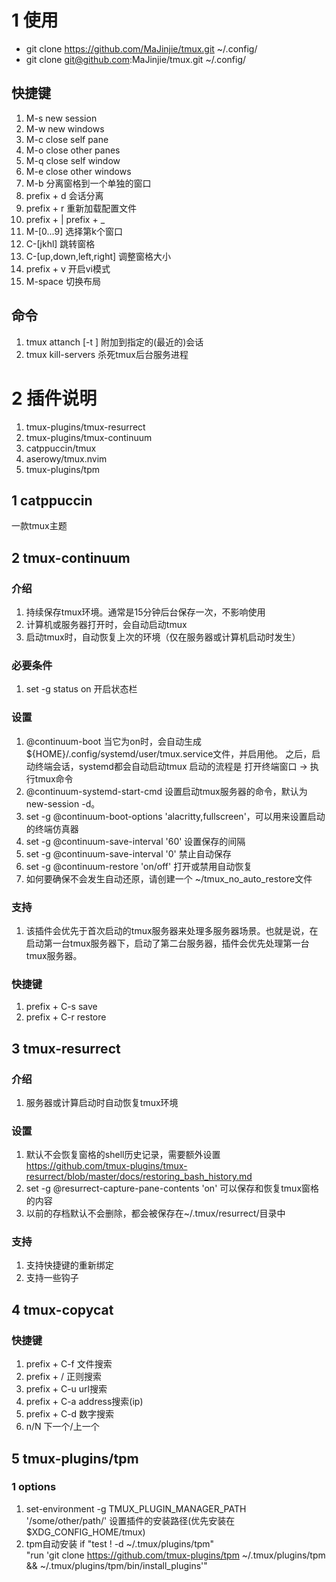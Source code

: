 # 1 使用
  - git clone https://github.com/MaJinjie/tmux.git ~/.config/
  - git clone git@github.com:MaJinjie/tmux.git ~/.config/

## 快捷键
  1. M-s new session 
  2. M-w new windows
  3. M-c close self pane 
  4. M-o close other panes
  5. M-q close self window
  6. M-e close other windows 
  7. M-b 分离窗格到一个单独的窗口
  8. prefix + d 会话分离
  9. prefix + r 重新加载配置文件
  10. prefix + |    prefix + _
  11. M-[0...9] 选择第k个窗口
  12. C-[jkhl] 跳转窗格 
  13. C-[up,down,left,right] 调整窗格大小
  14. prefix + v 开启vi模式
  15. M-space 切换布局

## 命令

  1. tmux attanch [-t <session>] 附加到指定的(最近的)会话
  2. tmux kill-servers 杀死tmux后台服务进程


# 2 插件说明
  1. tmux-plugins/tmux-resurrect
  2. tmux-plugins/tmux-continuum
  3. catppuccin/tmux
  4. aserowy/tmux.nvim
  5. tmux-plugins/tpm


## 1 catppuccin
一款tmux主题

## 2 tmux-continuum

### 介绍
  1. 持续保存tmux环境。通常是15分钟后台保存一次，不影响使用
  2. 计算机或服务器打开时，会自动启动tmux
  3. 启动tmux时，自动恢复上次的环境（仅在服务器或计算机启动时发生）

### 必要条件
  1. set -g status on 开启状态栏 

### 设置
  1. @continuum-boot 当它为on时，会自动生成${HOME}/.config/systemd/user/tmux.service文件，并启用他。
     之后，启动终端会话，systemd都会自动启动tmux
     启动的流程是 打开终端窗口 -> 执行tmux命令 
  2. @continuum-systemd-start-cmd 设置启动tmux服务器的命令，默认为new-session -d。
  3. set -g @continuum-boot-options 'alacritty,fullscreen'，可以用来设置启动的终端仿真器
  4. set -g @continuum-save-interval '60' 设置保存的间隔
  5. set -g @continuum-save-interval '0'  禁止自动保存
  6. set -g @continuum-restore 'on/off' 打开或禁用自动恢复
  7. 如何要确保不会发生自动还原，请创建一个 ~/tmux_no_auto_restore文件

### 支持 
  1. 该插件会优先于首次启动的tmux服务器来处理多服务器场景。也就是说，在启动第一台tmux服务器下，启动了第二台服务器，插件会优先处理第一台tmux服务器。

### 快捷键
  1. prefix + C-s save 
  2. prefix + C-r restore
## 3 tmux-resurrect

### 介绍
  1. 服务器或计算启动时自动恢复tmux环境

### 设置
  1. 默认不会恢复窗格的shell历史记录，需要额外设置 https://github.com/tmux-plugins/tmux-resurrect/blob/master/docs/restoring_bash_history.md
  2. set -g @resurrect-capture-pane-contents 'on' 可以保存和恢复tmux窗格的内容
  3. 以前的存档默认不会删除，都会被保存在~/.tmux/resurrect/目录中
### 支持
  1. 支持快捷键的重新绑定
  2. 支持一些钩子


## 4 tmux-copycat
  
### 快捷键

  1. prefix + C-f 文件搜索
  2. prefix + / 正则搜索
  3. prefix + C-u url搜索
  4. prefix + C-a address搜索(ip)
  5. prefix + C-d 数字搜索
  6. n/N 下一个/上一个

## 5 tmux-plugins/tpm

### 1 options
  1. set-environment -g TMUX_PLUGIN_MANAGER_PATH '/some/other/path/' 设置插件的安装路径(优先安装在$XDG_CONFIG_HOME/tmux)
  2. tpm自动安装 
      if "test ! -d ~/.tmux/plugins/tpm" \
        "run 'git clone https://github.com/tmux-plugins/tpm ~/.tmux/plugins/tpm && ~/.tmux/plugins/tpm/bin/install_plugins'"
